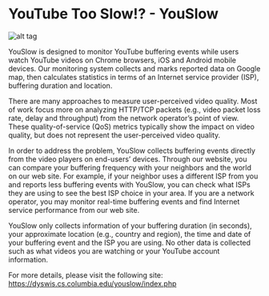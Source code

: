YouTube Too Slow!? - YouSlow
=======

![alt tag](https://github.com/leftdal/youslow/blob/master/github_mobile.png)


YouSlow is designed to monitor YouTube buffering events while users watch YouTube videos on Chrome browsers, iOS and Android mobile devices. Our monitoring system collects and marks reported data on Google map, then calculates statistics in terms of an Internet service provider (ISP), buffering duration and location.

There are many approaches to measure user-perceived video quality. Most of work focus more on analyzing HTTP/TCP packets (e.g., video packet loss rate, delay and throughput) from the network operator’s point of view. These quality-of-service (QoS) metrics typically show the impact on video quality, but does not represent the user-perceived video quality.

In order to address the problem, YouSlow collects buffering events directly from the video players on end-users’ devices. Through our website, you can compare your buffering frequency with your neighbors and the world on our web site. For example, if your neighbor uses a different ISP from you and reports less buffering events with YouSlow, you can check what ISPs they are using to see the best ISP choice in your area. If you are a network operator, you may monitor real-time buffering events and find Internet service performance from our web site.

YouSlow only collects information of your buffering duration (in seconds), your approximate location (e.g., country and region), the time and date of your buffering event and the ISP you are using. No other data is collected such as what videos you are watching or your YouTube account information.

For more details, please visit the following site: https://dyswis.cs.columbia.edu/youslow/index.php
